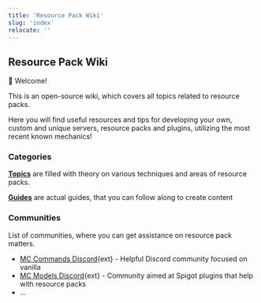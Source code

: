 ```yaml
---
title: 'Resource Pack Wiki'
slug: 'index'
relocate: ''
---
```


## Resource Pack Wiki

👋 Welcome!

This is an open-source wiki, which covers all topics related to resource packs. 

Here you will find useful resources and tips for developing your own, custom and unique servers, resource packs and plugins, utilizing the most recent known mechanics!

### Categories

[**Topics**](/topics) are filled with theory on various techniques and areas of resource packs.

[**Guides**](/guides) are actual guides, that you can follow along to create content

### Communities

List of communities, where you can get assistance on resource pack matters.

* [MC Commands Discord](https://discord.gg/9wNcfsH){ext} - Helpful Discord community focused on vanilla
* [MC Models Discord](https://discord.gg/MCModels){ext} - Community aimed at Spigot plugins that help with resource packs
* ...